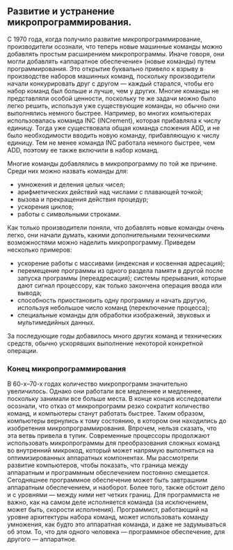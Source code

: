 ## Развитие и устранение микропрограммирования.

С 1970 года, когда получило развитие микропрограммирование, производители осознали, что теперь новые машинные команды можно добавлять простым расширением микропрограммы. Иначе говоря, они могли добавлять «аппаратное обеспечение» (новые команды) путем программирования. Это открытие буквально привело к взрыву в производстве наборов машинных команд, поскольку производители начали конкурировать друг с другом — каждый старался, чтобы его набор команд был больше и лучше, чем у других. Многие команды не представляли особой ценности, поскольку те же задачи можно было легко решить, используя уже существующие команды, но обычно они выполнялись немного быстрее. Например, во многих компьютерах использовалась команда INC (INCrement), которая прибавляла к числу единицу. Тогда уже существовала общая команда сложения ADD, и не было необходимости вводить новую команду, прибавляющую к числу единицу. Тем не менее команда INC работала немного быстрее, чем ADD, поэтому ее также включили в набор команд.

Многие команды добавлялись в микропрограмму по той же причине. Среди них можно назвать команды для:

* умножения и деления целых чисел;
* арифметических действий над числами с плавающей точкой;
* вызова и прекращения действия процедур;
* ускорения циклов;
* работы с символьными строками.

Как только производители поняли, что добавлять новые команды очень легко, они начали думать, какими дополнительными техническими возможностями можно наделить микропрограмму. Приведем несколько примеров:

* ускорение работы с массивами (индексная и косвенная адресация);
* перемещение программы из одного раздела памяти в другой после запуска
программы (переадресация);
системы прерывания, которые дают сигнал процессору, как только закончена операция ввода или вывода;
* способность приостановить одну программу и начать другую, используя
небольшое число команд (переключение процесса);
* специальные команды для обработки изображений, звуковых и мультимедийных данных.

За последующие годы добавилось много других команд и технических средств,
обычно ускорявших выполнение некоторой конкретной операции.

### Конец микропрограммирования

В 60-х–70-х годах количество микропрограмм значительно увеличилось. Однако они работали все медленнее и медленнее, поскольку занимали все больше места. В конце концов исследователи осознали, что отказ от микропрограмм резко сократит количество команд, и компьютеры станут работать быстрее. Таким образом, компьютеры вернулись к тому состоянию, в котором они находились до изобретения микропрограммирования. Впрочем, нельзя сказать, что эта ветвь привела в тупик. Современные процессоры продолжают использовать микропрограммы для преобразования сложных команд во внутренний микрокод, который может напрямую выполняться на оптимизированных аппаратных компонентах. Мы рассмотрели развитие компьютеров, чтобы показать, что граница между аппаратным и программным обеспечением постоянно смещается. Сегодняшнее программное обеспечение может быть завтрашним аппаратным обеспечением, и наоборот. Более того, также обстоит дело и с уровнями — между ними нет четких границ. Для программиста не важно, как на самом деле исполняется команда (за исключением, может быть, скорости исполнения). Программист, работающий на уровне архитектуры набора команд, может использовать команду умножения, как будто это аппаратная команда, и даже не задумываться об этом. То, что для одного человека — программное обеспечение, для другого — аппаратное.